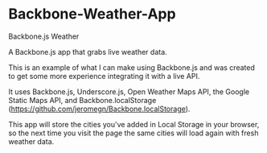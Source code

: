 # Backbone-Weather-App

Backbone.js Weather

A Backbone.js app that grabs live weather data.

This is an example of what I can make using Backbone.js and was created to get some more experience integrating it with a live API.

It uses Backbone.js, Underscore.js, Open Weather Maps API, the Google Static Maps API, and Backbone.localStorage (https://github.com/jeromegn/Backbone.localStorage).

This app will store the cities you've added in Local Storage in your browser, so the next time you visit the page the same cities will load again with fresh weather data. 
